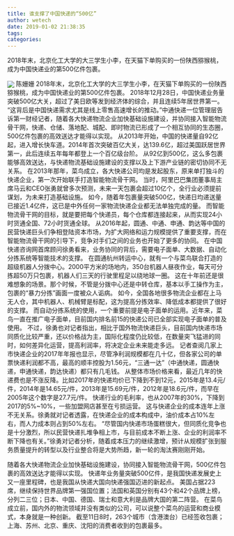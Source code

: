 ```yaml
---
title: 谁支撑了中国快递的“500亿”
author: wetech
date: 2019-01-02 21:38:35
tags: 
categories: 
---
```

2018年末，北京化工大学的大三学生小李，在天猫下单购买的一份陕西猕猴桃，成为中国快递业的第500亿件包裹。
<!-- more -->
<img align="center" border="0" src="https://imgcdn.yicai.com/uppics/images/2019/01/fc6de9dca183e8f375fd3214d972620b.jpg" />
陈姗姗
2018年末，北京化工大学的大三学生小李，在天猫下单购买的一份陕西猕猴桃，成为中国快递业的第500亿件包裹。
2018年12月28日，中国快递业务量突破500亿大关，超过了美日欧等发到经济体的综合，并且连续5年居世界第一。
“这背后是中国快递需求尤其是线上零售高速增长的推动。”中通快递一位管理层告诉第一财经记者，随着各大快递物流企业加快基础设施建设，并协同接入智能物流骨干网，快递、仓储、落地配、城配、即时物流已形成了一个相互协同的生态圈，500亿件包裹的高效送达才能得以实现。
从2013年开始，中国的快递量自92亿起，进入增长快车道。2014年首次突破百亿大关，达139.6亿，超过美国跃居世界第一，此后连续五年每年都登上一个百亿级台阶。
从92亿到500亿，这么多包裹能够高效送达，与快递物流基础设施建设的支撑以及上下游产业链的密切协同不无关系。
在2013年那年，菜鸟成立，各大快递公司均是发起股东，原来单打独斗的快递企业，第一次开始联手打造智能物流骨干网。
当时，阿里巴巴集团董事局主席马云和CEO张勇就曾多次预测，未来一天包裹会超过10亿个，全行业必须提前谋划，为未来打造基础设施。
如今，随着年包裹量突破500亿，快递日均递送量已接近1.4亿件，这已是中外任何一家物流快递企业都无法单独完成的量。
而智能物流骨干网的目标，就是要把每个快递员，每个仓库都连接起来，从而实现24小时货通全国、72小时货通全球。
从2016年起，圆通、中通、申通、韵达等中国的民营快递巨头们争相登陆资本市场，为扩大网络和运力规模提供了重要支撑，而在智能物流骨干网的引导下，竞争对手们之间的业务也开始了更多的协同。
在中国快递咨询网首席顾问徐勇看来，业务协同的背后，需要电子面单、大数据、自动化分拣系统等智能技术的支撑。
在圆通杭州转运中心，就有一个与菜鸟联合打造的超级机器人分拨中心。2000平方米的场地内，350台机器人昼夜作业，每天可分拣超50万只包裹，机器人们三天的行驶里程足以绕地球一圈。
这在十年前还是很难想象的场景。那个时候，不管是分拨中心还是中转仓库，基本以手工操作为主，包裹的“暴力分拣”画面一度被众人诟病。
如今，全国各地很多物流企业都在上马无人仓，其中机器人、机械臂是标配，这为提高分拣效率、降低成本都提供了很好的支撑。
而自动分拣系统的使用，一个重要前提是电子面单的运用。近年来，菜鸟一直在推广电子面单，目前国内排名前15的快递公司已全部实现电子面单的普及使用。
不过，徐勇也对记者指出，相比于国外物流快递巨头，目前国内快递市场同质化比较严重，还以价格战为主，国际化程度仍比较低，在数量突飞猛进的同时，如何差异化运营，提高利润率，将决定企业未来能走多远。
记者查阅几家上市快递企业的2017年年报也显示，尽管净利润规模都在几十亿，但各家公司的单票快递利润都不高，最高的顺丰控股为1.56元，“三通一达”（中通快递，圆通快递，申通快递，韵达快递）都只有几毛钱。
从整体市场价格来看，最近几年的快递费也是不涨反降。比如2017年的快递均价已下降到不到12元，2015年是13.4元/件，2014年是14.65元/件，2013年是15.69元/件，2012年是18.6元/件，而早在2005年这个数字是27.7元/件。
快递行业的毛利率，也从2007年的30%，下降到2017的5%~10%，一些加盟网店甚至在亏损运营。
这与快递企业的成本连年上涨不无关系。徐勇就对记者透露，在快递企业的成本构成中，油价成本占10%左右，而人力成本则占到50%左右。
“尽管国内快递市场蛋糕很大，但同质化竞争也是十分激烈，所以民营快递扎堆争相上市，与目前成本不断上涨、企业的利润率不断下降也有关。”徐勇对记者分析，随着成本压力的继续激增，预计从规模扩张到服务质量提升的转型以及行业整合将是大势所趋，新一轮的淘汰赛刚刚开始。
 
 
随着各大快递物流企业加快基础设施建设，协同接入智能物流骨干网，500亿件包裹的高效送达才能得以实现。
快递年业务量突破500亿件，是我国快递发展史上又一座里程碑，也是我国从快递大国向快递强国迈进的新起点。
美国占据223席，继续保持世界品牌第一强国位置；法国和英国分别有43个和42个品牌上榜，分列二三位；日本、中国、德国、瑞士和意大利是品牌大国的第二阵营。
在菜鸟成立前，国内外的物流领域并没有类似的公司，可以说整个菜鸟的运营和商业模式，本身就是一种创新。
截至11日8时，263个城市（含港澳台）已经签收包裹；上海、苏州、北京、重庆、沈阳的消费者收到的包裹最多。
